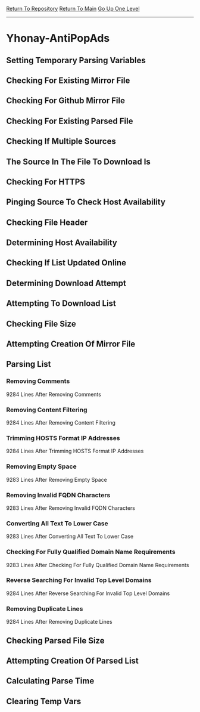 [Return To Repository](https://github.com/deathbybandaid/piholeparser/)
[Return To Main](https://github.com/deathbybandaid/piholeparser/blob/master/RecentRunLogs/Mainlog.md)
[Go Up One Level](https://github.com/deathbybandaid/piholeparser/blob/master/RecentRunLogs/TopLevelScripts/30-Processing-External-Blacklists.md)
____________________________________
# Yhonay-AntiPopAds
## Setting Temporary Parsing Variables
## Checking For Existing Mirror File
## Checking For Github Mirror File
## Checking For Existing Parsed File
## Checking If Multiple Sources
## The Source In The File To Download Is
## Checking For HTTPS
## Pinging Source To Check Host Availability
## Checking File Header
## Determining Host Availability
## Checking If List Updated Online
## Determining Download Attempt
## Attempting To Download List
## Checking File Size
## Attempting Creation Of Mirror File
## Parsing List
### Removing Comments
9284 Lines After Removing Comments
### Removing Content Filtering
9284 Lines After Removing Content Filtering
### Trimming HOSTS Format IP Addresses
9284 Lines After Trimming HOSTS Format IP Addresses
### Removing Empty Space
9283 Lines After Removing Empty Space
### Removing Invalid FQDN Characters
9283 Lines After Removing Invalid FQDN Characters
### Converting All Text To Lower Case
9283 Lines After Converting All Text To Lower Case
### Checking For Fully Qualified Domain Name Requirements
9283 Lines After Checking For Fully Qualified Domain Name Requirements
### Reverse Searching For Invalid Top Level Domains
9284 Lines After Reverse Searching For Invalid Top Level Domains
### Removing Duplicate Lines
9284 Lines After Removing Duplicate Lines
## Checking Parsed File Size
## Attempting Creation Of Parsed List
## Calculating Parse Time
## Clearing Temp Vars
